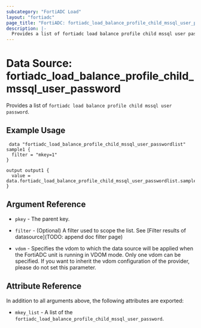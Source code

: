 ```yaml
---
subcategory: "FortiADC Load"
layout: "fortiadc"
page_title: "FortiADC: fortiadc_load_balance_profile_child_mssql_user_password"
description: |-
  Provides a list of fortiadc load balance profile child mssql user password
---
```


# Data Source: fortiadc_load_balance_profile_child_mssql_user_password
Provides a list of `fortiadc load balance profile child mssql user password`.

## Example Usage

```hcl
 data "fortiadc_load_balance_profile_child_mssql_user_passwordlist" sample1 {
  filter = "mkey=1"
}

output output1 {
  value = data.fortiadc_load_balance_profile_child_mssql_user_passwordlist.sample1.mkey_list
}
```

## Argument Reference

* `pkey` - The parent key.
* `filter` - (Optional) A filter used to scope the list. See [Filter results of datasource](TODO: append doc filter page)

* `vdom` - Specifies the vdom to which the data source will be applied when the FortiADC unit is running in VDOM mode. Only one vdom can be specified. If you want to inherit the vdom configuration of the provider, please do not set this parameter.

## Attribute Reference

In addition to all arguments above, the following attributes are exported:

* `mkey_list` -  A list of the `fortiadc_load_balance_profile_child_mssql_user_password`.
